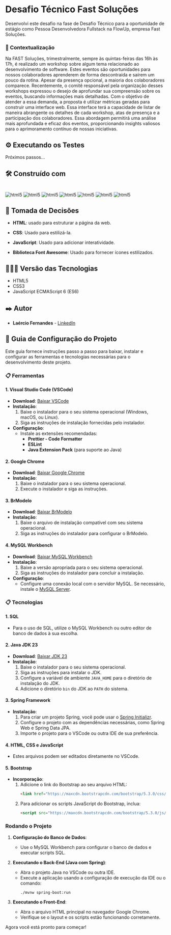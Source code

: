 # Desafio Técnico Fast Soluções 
Desenvolvi este desafio na fase de Desafio Técnico para a oportunidade de estágio como Pessoa Desenvolvedora Fullstack na FlowUp, empresa Fast Soluções.

### 📝 Contextualização
Na FAST Soluções, trimestralmente, sempre às quintas-feiras das 16h às 17h, é
realizado um workshop sobre algum tema relacionado ao desenvolvimento de
software. Estes eventos são oportunidades para nossos colaboradores
aprenderem de forma descontraída e saírem um pouco da rotina. Apesar da
presença opcional, a maioria dos colaboradores comparece.
Recentemente, o comitê responsável pela organização desses workshops
expressou o desejo de aprofundar sua compreensão sobre os eventos, buscando
informações mais detalhadas. Com o objetivo de atender a essa demanda, a
proposta é utilizar métricas geradas para construir uma interface web. Essa
interface terá a capacidade de listar de maneira abrangente os detalhes de
cada workshop, atas de presença e a participação dos colaboradores. Essa
abordagem permitirá uma análise mais aprofundada e eficaz dos eventos,
proporcionando insights valiosos para o aprimoramento contínuo de nossas
iniciativas.

## ⚙️ Executando os Testes
Próximos passos...

## 🛠️ Construído com

<div style="display: inline-block"><br/>
  <img align="center" alt="html5" src="https://img.shields.io/badge/MySQL-00000F?style=for-the-badge&logo=mysql&logoColor=white" />
  <img align="center" alt="html5" src="https://img.shields.io/badge/Java-ED8B00?style=for-the-badge&logo=openjdk&logoColor=white" />
  <img align="center" alt="html5" src="https://img.shields.io/badge/Spring-6DB33F?style=for-the-badge&logo=spring&logoColor=white" />
  <img align="center" alt="html5" src="https://img.shields.io/badge/HTML5-E34F26?style=for-the-badge&logo=html5&logoColor=white" /> 
  <img align="center" alt="html5" src="https://img.shields.io/badge/CSS3-1572B6?style=for-the-badge&logo=css3&logoColor=white" />
  <img align="center" alt="html5" src="https://img.shields.io/badge/Bootstrap-563D7C?style=for-the-badge&logo=bootstrap&logoColor=white" />
  <img align="center" alt="html5" src="https://img.shields.io/badge/JavaScript-323330?style=for-the-badge&logo=javascript&logoColor=F7DF1E" />
</div><br/>

## 🔨 Tomada de Decisões

* **HTML**: usado para estruturar a página da web.

* **CSS**: Usado para estilizá-la.

* **JavaScript**: Usado para adicionar interatividade.
  
* **Biblioteca Font Awesome**: Usado para fornecer ícones estilizados.

## 👨🏽‍💻 Versão das Tecnologias

* HTML5
* CSS3
* JavaScript ECMAScript 6 (ES6)

## ✒️ Autor

* **Laércio Fernandes** - [LinkedIn](https://www.linkedin.com/in/laercio-fernandes/)

## 🚀 Guia de Configuração do Projeto
Este guia fornece instruções passo a passo para baixar, instalar e configurar as ferramentas e tecnologias necessárias para o desenvolvimento deste projeto.

### 📋 Ferramentas

#### 1. Visual Studio Code (VSCode)
- **Download**: [Baixar VSCode](https://code.visualstudio.com/download)
- **Instalação**:
  1. Baixe o instalador para o seu sistema operacional (Windows, macOS, ou Linux).
  2. Siga as instruções de instalação fornecidas pelo instalador.
- **Configuração**:
  - Instale as extensões recomendadas:
    - **Prettier - Code Formatter**
    - **ESLint**
    - **Java Extension Pack** (para suporte ao Java)

#### 2. Google Chrome
- **Download**: [Baixar Google Chrome](https://www.google.com/chrome/)
- **Instalação**:
  1. Baixe o instalador para o seu sistema operacional.
  2. Execute o instalador e siga as instruções.

#### 3. BrModelo
- **Download**: [Baixar BrModelo](https://sourceforge.net/projects/brmodelo/)
- **Instalação**:
  1. Baixe o arquivo de instalação compatível com seu sistema operacional.
  2. Siga as instruções do instalador para configurar o BrModelo.

#### 4. MySQL Workbench
- **Download**: [Baixar MySQL Workbench](https://dev.mysql.com/downloads/workbench/)
- **Instalação**:
  1. Baixe a versão apropriada para o seu sistema operacional.
  2. Siga as instruções do instalador para concluir a instalação.
- **Configuração**:
  - Configure uma conexão local com o servidor MySQL. Se necessário, instale o [MySQL Server](https://dev.mysql.com/downloads/mysql/).

### 📋 Tecnologias

#### 1. SQL
- Para o uso de SQL, utilize o MySQL Workbench ou outro editor de banco de dados à sua escolha.

#### 2. Java JDK 23
- **Download**: [Baixar JDK 23](https://www.oracle.com/java/technologies/javase/jdk23-archive-downloads.html)
- **Instalação**:
  1. Baixe o instalador para o seu sistema operacional.
  2. Siga as instruções para instalar o JDK.
  3. Configure a variável de ambiente `JAVA_HOME` para o diretório de instalação do JDK.
  4. Adicione o diretório `bin` do JDK ao `PATH` do sistema.

#### 3. Spring Framework
- **Instalação**:
  1. Para criar um projeto Spring, você pode usar o [Spring Initializr](https://start.spring.io/).
  2. Configure o projeto com as dependências necessárias, como Spring Web e Spring Data JPA.
  3. Importe o projeto para o VSCode ou outra IDE de sua preferência.

#### 4. HTML, CSS e JavaScript
- Estes arquivos podem ser editados diretamente no VSCode.

#### 5. Bootstrap
- **Incorporação**:
  1. Adicione o link do Bootstrap ao seu arquivo HTML:
     ```html
     <link href="https://maxcdn.bootstrapcdn.com/bootstrap/5.3.0/css/bootstrap.min.css" rel="stylesheet">
     ```
  2. Para adicionar os scripts JavaScript do Bootstrap, inclua:
     ```html
     <script src="https://maxcdn.bootstrapcdn.com/bootstrap/5.3.0/js/bootstrap.bundle.min.js"></script>
     ```

### Rodando o Projeto

1. **Configuração do Banco de Dados**:
   - Use o MySQL Workbench para configurar o banco de dados e executar scripts SQL.

2. **Executando o Back-End (Java com Spring)**:
   - Abra o projeto Java no VSCode ou outra IDE.
   - Execute a aplicação usando a configuração de execução da IDE ou o comando:
     ```bash
     ./mvnw spring-boot:run
     ```

3. **Executando o Front-End**:
   - Abra o arquivo HTML principal no navegador Google Chrome.
   - Verifique se o layout e os scripts estão funcionando corretamente.

Agora você está pronto para começar!

